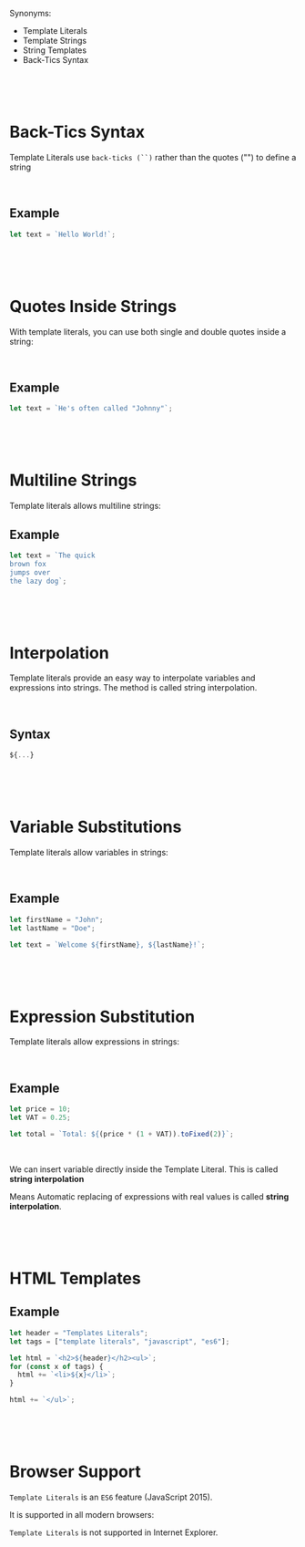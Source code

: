 Synonyms:

- Template Literals
- Template Strings
- String Templates
- Back-Tics Syntax

&nbsp;

&nbsp;

# Back-Tics Syntax

Template Literals use ` back-ticks (``) ` rather than the quotes ("") to define a string

&nbsp;

## Example

```js
let text = `Hello World!`;
```

&nbsp;

&nbsp;

# Quotes Inside Strings

With template literals, you can use both single and double quotes inside a string:

&nbsp;

## Example

```js
let text = `He's often called "Johnny"`;
```

&nbsp;

&nbsp;

# Multiline Strings

Template literals allows multiline strings:

## Example

```js
let text = `The quick
brown fox
jumps over
the lazy dog`;
```

&nbsp;

&nbsp;

# Interpolation

Template literals provide an easy way to interpolate variables and expressions into strings. The method is called string interpolation.

&nbsp;

## Syntax

```js
${...}
```

&nbsp;

&nbsp;

# Variable Substitutions

Template literals allow variables in strings:

&nbsp;

## Example

```js
let firstName = "John";
let lastName = "Doe";

let text = `Welcome ${firstName}, ${lastName}!`;
```

&nbsp;

&nbsp;

# Expression Substitution

Template literals allow expressions in strings:

&nbsp;

## Example

```js
let price = 10;
let VAT = 0.25;

let total = `Total: ${(price * (1 + VAT)).toFixed(2)}`;
```

&nbsp;

We can insert variable directly inside the Template Literal. This is called **string interpolation**

Means Automatic replacing of expressions with real values is called **string interpolation**.

&nbsp;

&nbsp;

# HTML Templates

## Example

```js
let header = "Templates Literals";
let tags = ["template literals", "javascript", "es6"];

let html = `<h2>${header}</h2><ul>`;
for (const x of tags) {
  html += `<li>${x}</li>`;
}

html += `</ul>`;
```

&nbsp;

&nbsp;

# Browser Support

`Template Literals` is an `ES6` feature (JavaScript 2015).

It is supported in all modern browsers:

`Template Literals` is not supported in Internet Explorer.
